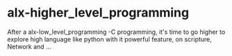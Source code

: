 # alx-higher_level_programming

After a alx-low_level_programming -C programming, it's time to go higher to explore high language like python with it powerful feature, on scripture, Network and ...
